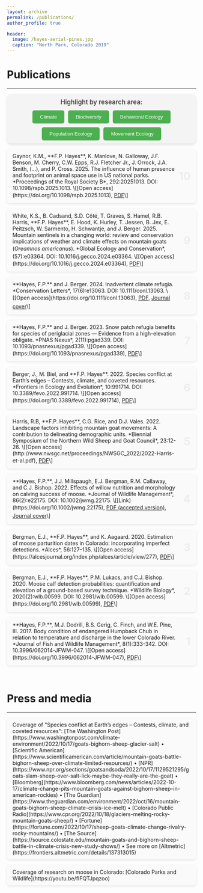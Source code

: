```yaml
---
layout: archive
permalink: /publications/
author_profile: true

header:
  image: /hayes-aerial-pines.jpg
  caption: "North Park, Colorado 2019"
---
```

<style>
  /* General publication entry layout */
  .publication {
    display: block;
    margin-bottom: 15px;
    padding: 10px 15px;
    padding-right: 50px;
    border-radius: 8px;
    background-color: rgba(0, 0, 0, 0.01);
    box-shadow: 0 2px 6px rgba(0, 0, 0, 0.1);
    transition: box-shadow 0.3s ease, background-color 0.3s ease;
    position: relative;
  }

  /* Publication number styling */
  .publication-number {
    position: absolute;
    top: 50%;
    right: 15px;
    transform: translateY(-50%);
    font-size: 2em;
    font-weight: bold;
    color: rgba(0, 0, 0, 0.05);
    z-index: 10;
  }

  /* Highlighted publications with yellow background */
  .publication.highlight {
    background-color: #fff2b3;
  }

  /* Improve readability */
  .publication * {
    line-height: 1.6;
  }

  /* Topic filter section */
  #topic-buttons-wrapper {
    background-color: #f4f4f4;
    padding: 8px 12px;
    border-radius: 12px;
    box-shadow: 0 4px 6px rgba(0, 0, 0, 0.1);
    margin-bottom: 15px;
    text-align: center;
  }

  /* Heading for filter section */
  #topic-buttons-wrapper h3 {
    font-size: 1.2em;
    font-weight: 600;
    color: #444;
    margin: 0 0 8px;
    text-align: center;
    padding: 4px 0;
  }

  /* Layout for filter buttons */
  #topic-buttons {
    display: flex;
    justify-content: center;
    flex-wrap: wrap;
    gap: 10px;
    justify-content: center;
  }

  /* Filter button style */
  #topic-buttons button {
    background-color: #4CAF50;
    color: white;
    padding: 10px 20px;
    border: none;
    border-radius: 5px;
    cursor: pointer;
    transition: background-color 0.3s;
  }

  /* Hover effect for buttons */
  #topic-buttons button:hover {
    background-color: #45a049;
  }

  /* Active button style */
  #topic-buttons button.active {
    background-color: #FF5722;
  }
  
    /* General media entry layout */
  .media {
    display: block;
    margin-bottom: 15px;
    padding: 10px 15px;
    border-radius: 8px;
    background-color: rgba(0, 0, 0, 0.01);
    box-shadow: 0 2px 6px rgba(0, 0, 0, 0.1);
    transition: box-shadow 0.3s ease, background-color 0.3s ease;
    position: relative;
  }

  
</style>




# Publications
--------------------------------------------------------------------------------

<div id="topic-buttons-wrapper">
  <h3>Highlight by research area:</h3>
  <div id="topic-buttons">
    <button data-topic="Climate" id="climate-btn">Climate</button>
    <button data-topic="Biodiversity" id="biodiversity-btn">Biodiversity</button>
    <button data-topic="Behavioral Ecology" id="behavioral-btn">Behavioral Ecology</button>
    <button data-topic="Population Ecology" id="population-btn">Population Ecology</button>
    <button data-topic="Movement Ecology" id="movement-btn">Movement Ecology</button>
  </div>
</div>

<!--span style="color: #4CAF50; font-size: 0.9em; font-weight: bold; text-transform: uppercase; margin-right: 5px;">In press</span> -->

<span class="publication" data-topics="Behavioral Ecology, Movement Ecology">
  <span class="publication-number">10</span>
  Gaynor, K.M., **F.P. Hayes**, K. Manlove, N. Galloway, J.F. Benson, M. Cherry, C.W. Epps, R.J. Fletcher Jr., J. Orrock, J.A. Smith, (...), and P. Cross. 2025. The influence of human presence and footprint on animal space use in US national parks. *Proceedings of the Royal Society B*, 292:20251013. DOI: 10.1098/rspb.2025.1013. \[[Open access](https://doi.org/10.1098/rspb.2025.1013), <a href="./2025_Gaynor et al_influence of human presence on animal space use.pdf">PDF</a>\]
</span>

<!--
# Full author list
Gaynor, K.M., **F.P. Hayes**, K. Manlove, N. Galloway, J.F. Benson, M. Cherry, C.W. Epps, R.J. Fletcher Jr., J. Orrock, J.A. Smith, C. Aiello, J.L. Belant, J. Berger, M. Biel, J. Bright, J. Bump, M. Burchett, C. Butler, J. Carlson, E.K. Cole, N. Darby, E. DeGutis, S. Dewey, P. Figura, T. Gable, J. Gagnon, D.M. Glass, J.R. Green, K. Gunther, M. Haroldson, K. Hersey, B. Holton, A. Homkes, S.R. Hoy, D. Hughson, K. Joly, R. Leahy, C. Lee-Roney, R. Lester, D. MacNulty, M. Magnuson, D. Martin, R. Mazur, S. Moore, E.K. Orning, K. Patrick, R.O. Peterson, L. Potvin, P.R. Prentice, S.P.D. Riley, M. Romanski, A. Roug, J.A. Sikich, N. Simpson, W. Sloan, D.W. Smith, M. Sorum, S. Sprague, D. Stahler, J. Stephenson, T.R. Stephenson, J. Stroud-Settles, F. van Manen, J.A. Vucetich, K. Wilmot, S. Windels, T. Wolf, and P. Cross.

# Abbreviated author list
Gaynor, K.M., **F.P. Hayes**, K. Manlove, N. Galloway, J.F. Benson, M. Cherry, C.W. Epps, R.J. Fletcher Jr., J. Orrock, J.A. Smith, (...), and P. Cross. 2025
-->

<span class="publication" data-topics="Climate, Behavioral Ecology">
  <span class="publication-number">9</span>
  White, K.S., B. Cadsand, S.D. Côté, T. Graves, S. Hamel, R.B. Harris, **F.P. Hayes**, E. Hood, K. Hurley, T. Jessen, B. Jex, E. Peitzsch, W. Sarmento, H. Schwantje, and J. Berger. 2025. Mountain sentinels in a changing world: review and conservation implications of weather and climate effects on mountain goats (<em>Oreamnos americanus</em>). *Global Ecology and Conservation*, (57):e03364. DOI: 10.1016/j.gecco.2024.e03364. \[[Open access](https://doi.org/10.1016/j.gecco.2024.e03364), <a href="./2025_White et al_mtn goat climate review.pdf">PDF</a>\]
</span>

<span class="publication" data-topics="Climate, Biodiversity, Population Ecology">
  <span class="publication-number">8</span>
  **Hayes, F.P.** and J. Berger. 2024. Inadvertent climate refugia. *Conservation Letters*, 17(6):e13063. DOI: 10.1111/conl.13063. \[[Open access](https://doi.org/10.1111/conl.13063), <a href="./2024_Hayes and Berger_Inadvertent climate refugia.pdf">PDF</a>, <a href="/images/publications/hayes-CONSLcover-2024.jpg">Journal cover</a>\]
</span>

<span class="publication" data-topics="Climate, Behavioral Ecology">
  <span class="publication-number">7</span>
  **Hayes, F.P.** and J. Berger. 2023. Snow patch refugia benefits for species of periglacial zones — Evidence from a high-elevation obligate. *PNAS Nexus*, 2(11):pgad339. DOI: 10.1093/pnasnexus/pgad339. \[[Open access](https://doi.org/10.1093/pnasnexus/pgad339), <a href="./2023_Hayes and Berger_snow benefits_ReducedSize.pdf">PDF</a>\]
</span>

<span class="publication" data-topics="Climate, Behavioral Ecology">
  <span class="publication-number">6</span>
  Berger, J., M. Biel, and **F.P. Hayes**. 2022. Species conflict at Earth’s edges – Contests, climate, and coveted resources. *Frontiers in Ecology and Evolution*, 10:991714. DOI: 10.3389/fevo.2022.991714. \[[Open access](https://doi.org/10.3389/fevo.2022.991714), <a href="./2022_Berger et al_contests.pdf">PDF</a>\]
</span>

<span class="publication" data-topics="Movement Ecology">
  <span class="publication-number">5</span>
  Harris, R.B, **F.P. Hayes**, C.G. Rice, and D.J. Vales. 2022. Landscape factors inhibiting mountain goat movements: A contribution to delineating demographic units. *Biennial Symposium of the Northern Wild Sheep and Goat Council*, 23:12-26. \[[Open access](http://www.nwsgc.net/proceedings/NWSGC_2022/2022-Harris-et-al.pdf), <a href="./2022_Harris et al_factors inhibiting movement.pdf">PDF</a>\]
</span>

<span class="publication" data-topics="Population Ecology">
  <span class="publication-number">4</span>
  **Hayes, F.P.**, J.J. Millspaugh, E.J. Bergman, R.M. Callaway, and C.J. Bishop. 2022. Effects of willow nutrition and morphology on calving success of moose. *Journal of Wildlife Management*, 86(2):e22175. DOI: 10.1002/jwmg.22175. \[[Link](https://doi.org/10.1002/jwmg.22175), <a href="./2021_Hayes et al_moose calving success_authors copy.pdf">PDF (accepted version)</a>, <a href="/images/publications/hayes-JWMcover-2022.jpg">Journal cover</a>\]
</span>

<span class="publication" data-topics="Population Ecology">
  <span class="publication-number">3</span>
  Bergman, E.J., **F.P. Hayes**, and K. Aagaard. 2020. Estimation of moose parturition dates in Colorado: incorporating imperfect detections. *Alces*, 56:127–135. \[[Open access](https://alcesjournal.org/index.php/alces/article/view/277), <a href="./2020_Bergman et al_parturition.pdf">PDF</a>\]
</span>

<span class="publication" data-topics="Population Ecology">
  <span class="publication-number">2</span>
  Bergman, E.J., **F.P. Hayes**, P.M. Lukacs, and C.J. Bishop. 2020. Moose calf detection probabilities: quantification and elevation of a ground-based survey technique. *Wildlife Biology*, 2020(2):wlb.00599. DOI: 10.2981/wlb.00599. \[[Open access](https://doi.org/10.2981/wlb.00599), <a href="./2020_Bergman et al_calf detection.pdf">PDF</a>\]
</span>

<span class="publication" data-topics="Population Ecology">
  <span class="publication-number">1</span>
  **Hayes, F.P.**, M.J. Dodrill, B.S. Gerig, C. Finch, and W.E. Pine, III. 2017. Body condition of endangered Humpback Chub in relation to temperature and discharge in the lower Colorado River. *Journal of Fish and Wildlife Management*, 8(1):333-342. DOI: 10.3996/062014-JFWM-047. \[[Open access](https://doi.org/10.3996/062014-JFWM-047), <a href="./2017_Hayes et al_Humpback Chub condition.pdf">PDF</a>\]
</span>




&nbsp;

# Press and media

--------------------------------------------------------------------------------


<span class="media">
Coverage of "Species conflict at Earth’s edges – Contests, climate, and coveted resources": [The Washington Post](https://www.washingtonpost.com/climate-environment/2022/10/17/goats-bighorn-sheep-glacier-salt) 
•
[Scientific American](https://www.scientificamerican.com/article/mountain-goats-battle-bighorn-sheep-over-climate-limited-resources/)
•
[NPR](https://www.npr.org/sections/goatsandsoda/2022/10/17/1129521295/goats-slam-sheep-over-salt-lick-maybe-they-really-are-the-goat)
•
[Bloomberg](https://www.bloomberg.com/news/articles/2022-10-17/climate-change-pits-mountain-goats-against-bighorn-sheep-in-american-rockies)
•
[The Guardian](https://www.theguardian.com/environment/2022/oct/16/mountain-goats-bighorn-sheep-climate-crisis-ice-melt)
•
[Colorado Public Radio](https://www.cpr.org/2022/10/18/glaciers-melting-rocky-mountain-goats-sheep/)
•
[Fortune](https://fortune.com/2022/10/17/sheep-goats-climate-change-rivalry-rocky-mountains/)
•
[The Source](https://source.colostate.edu/mountain-goats-and-bighorn-sheep-battle-in-climate-crisis-new-study-shows/)
•
See more on [Altmetric](https://frontiers.altmetric.com/details/137313015)
</span>

<span class="media">
Coverage of research on moose in Colorado: [Colorado Parks and Wildlife](https://youtu.be/fIFQTJpqzoo)
</span>

<script src="/assets/js/publications.js"></script>
